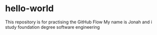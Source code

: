 # hello-world
This repository is for practising the GitHub Flow
My name is Jonah and i study foundation degree software engineering
